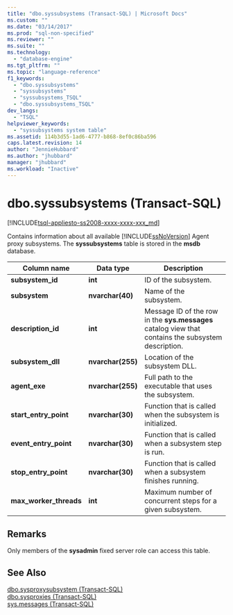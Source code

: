 ```yaml
---
title: "dbo.syssubsystems (Transact-SQL) | Microsoft Docs"
ms.custom: ""
ms.date: "03/14/2017"
ms.prod: "sql-non-specified"
ms.reviewer: ""
ms.suite: ""
ms.technology: 
  - "database-engine"
ms.tgt_pltfrm: ""
ms.topic: "language-reference"
f1_keywords: 
  - "dbo.syssubsystems"
  - "syssubsystems"
  - "syssubsystems_TSQL"
  - "dbo.syssubsystems_TSQL"
dev_langs: 
  - "TSQL"
helpviewer_keywords: 
  - "syssubsystems system table"
ms.assetid: 114b3d55-1ad6-4777-b868-8ef0c86ba596
caps.latest.revision: 14
author: "JennieHubbard"
ms.author: "jhubbard"
manager: "jhubbard"
ms.workload: "Inactive"
---
```

# dbo.syssubsystems (Transact-SQL)
[!INCLUDE[tsql-appliesto-ss2008-xxxx-xxxx-xxx_md](../../includes/tsql-appliesto-ss2008-xxxx-xxxx-xxx-md.md)]

  Contains information about all available [!INCLUDE[ssNoVersion](../../includes/ssnoversion-md.md)] Agent proxy subsystems. The **syssubsystems** table is stored in the **msdb** database.  
  
|Column name|Data type|Description|  
|-----------------|---------------|-----------------|  
|**subsystem_id**|**int**|ID of the subsystem.|  
|**subsystem**|**nvarchar(40)**|Name of the subsystem.|  
|**description_id**|**int**|Message ID of the row in the **sys.messages** catalog view that contains the subsystem description.|  
|**subsystem_dll**|**nvarchar(255)**|Location of the subsystem DLL.|  
|**agent_exe**|**nvarchar(255)**|Full path to the executable that uses the subsystem.|  
|**start_entry_point**|**nvarchar(30)**|Function that is called when the subsystem is initialized.|  
|**event_entry_point**|**nvarchar(30)**|Function that is called when a subsystem step is run.|  
|**stop_entry_point**|**nvarchar(30)**|Function that is called when a subsystem finishes running.|  
|**max_worker_threads**|**int**|Maximum number of concurrent steps for a given subsystem.|  
  
## Remarks  
 Only members of the **sysadmin** fixed server role can access this table.  
  
## See Also  
 [dbo.sysproxysubsystem &#40;Transact-SQL&#41;](../../relational-databases/system-tables/dbo-sysproxysubsystem-transact-sql.md)   
 [dbo.sysproxies &#40;Transact-SQL&#41;](../../relational-databases/system-tables/dbo-sysproxies-transact-sql.md)   
 [sys.messages &#40;Transact-SQL&#41;](../../relational-databases/system-catalog-views/messages-for-errors-catalog-views-sys-messages.md)  
  
  
